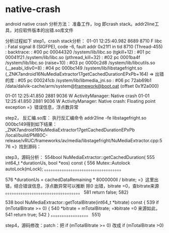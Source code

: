 # native-crash
android native crash 分析方法：
准备工作，log 即crash stack。addr2line工具，对应软件版本的出错.so库文件

分析过程如下
step1，crash stack分析：
01-01 12:25:40.982  8689  8710 F libc    : Fatal signal 8 (SIGFPE), code -6, fault addr 0x21f1 in tid 8710 (Thread-455)
 : backtrace:
 :     #00 pc 00044320  /system/lib/libc.so (tgkill+12)
 :     #01 pc 00041f21  /system/lib/libc.so (pthread_kill+32)
 :     #02 pc 0001ba4f  /system/lib/libc.so (raise+10)
 :     #03 pc 0000c2d8  /system/lib/libcutils.so (__aeabi_ldiv0+8)
 :     #04 pc 000bc149  /system/lib/libstagefright.so (_ZNK7android16NuMediaExtractor17getCachedDurationEPxPb+164)    => 出错的库
:     #05 pc 000241cb  /system/lib/libmedia_jni.so
:     #06 pc 72ab69b1  /data/dalvik-cache/arm/system@framework@boot.oat (offset 0x1f2a000)

01-01 12:25:41.850  2881  9036 W ActivityManager:   Native crash
01-01 12:25:41.850  2881  9036 W ActivityManager:   Native crash: Floating point exception  =》错误信息，浮点数异常

step2， 反汇编.so库：
执行反汇编命令 addr2line -fe  libstagefright.so 000bc149得到如下结果：
_ZNK7android16NuMediaExtractor17getCachedDurationEPxPb
/local/build/PM80C-release/vRUC/frameworks/av/media/libstagefright/NuMediaExtractor.cpp:576  =》找到源码：

step3，源码分析：
554bool NuMediaExtractor::getCachedDuration(
555        int64_t *durationUs, bool *eos) const {
556    Mutex::Autolock autoLock(mLock);
。。。。。。。。。。。。。。。。。。。。。。。。。。。。。。。。。。。

576        *durationUs = cachedDataRemaining * 8000000ll / bitrate;  =》这里出错，结合错误信息，浮点数异常可以推断 除0 出错，bitrate =0，查bitrate来源
。。。。。。。。。。。。。。。。。。。。。。。。。。。。。。。。。。
581    return false;
582}

538 bool NuMediaExtractor::getTotalBitrate(int64_t *bitrate) const {
539    if (mTotalBitrate >= 0) {
540        *bitrate = mTotalBitrate;    =》bitrate =0 来源如此，
541        return true;
542    }
。。。。。。。。。。。。。。。。。
551}

step4，源码修改：patch：把 if (mTotalBitrate >= 0) 改成 if (mTotalBitrate >0)
